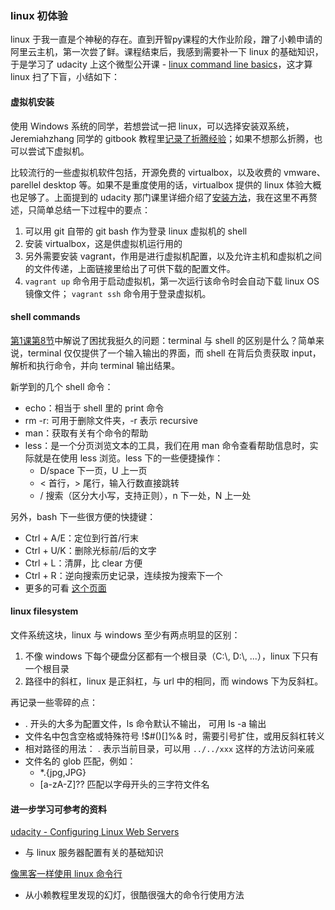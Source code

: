 ### linux 初体验

linux 于我一直是个神秘的存在。直到开智py课程的大作业阶段，蹭了小赖申请的阿里云主机，第一次尝了鲜。课程结束后，我感到需要补一下 linux 的基础知识，于是学习了 udacity 上这个微型公开课 - [linux command line basics](https://www.udacity.com/course/linux-command-line-basics--ud595)，这才算 linux 扫了下盲，小结如下：

#### 虚拟机安装

使用 Windows 系统的同学，若想尝试一把 linux，可以选择安装双系统，Jeremiahzhang 同学的 gitbook 教程里[记录了折腾经验](https://jeremiahzhang.gitbooks.io/omooc2py/content/0MOOC/01_02_ubuntu.html)；如果不想那么折腾，也可以尝试下虚拟机。

比较流行的一些虚拟机软件包括，开源免费的 virtualbox，以及收费的 vmware、parellel desktop 等。如果不是重度使用的话，virtualbox 提供的 linux 体验大概也足够了。上面提到的 udacity 那门课里详细介绍了[安装方法](https://www.udacity.com/course/viewer#!/c-ud595/l-4597278561/m-4713348570)，我在这里不再赘述，只简单总结一下过程中的要点：

1. 可以用 git 自带的 git bash 作为登录 linux 虚拟机的 shell
2. 安装 virtualbox，这是供虚拟机运行用的
3. 另外需要安装 vagrant，作用是进行虚拟机配置，以及允许主机和虚拟机之间的文件传递，上面链接里给出了可供下载的配置文件。
4. `vagrant up` 命令用于启动虚拟机，第一次运行该命令时会自动下载 linux OS 镜像文件； `vagrant ssh` 命令用于登录虚拟机。

#### shell commands

[第1课第8节](https://www.udacity.com/course/viewer#!/c-ud595/l-4597278561/m-4696869610)中解说了困扰我挺久的问题：terminal 与 shell 的区别是什么？简单来说，terminal 仅仅提供了一个输入输出的界面，而 shell 在背后负责获取 input，解析和执行命令，并向 terminal 输出结果。

新学到的几个 shell 命令：
* echo：相当于 shell 里的 print 命令
* rm -r: 可用于删除文件夹，-r 表示 recursive
* man：获取有关有个命令的帮助
* less：是一个分页浏览文本的工具，我们在用 man 命令查看帮助信息时，实际就是在使用 less 浏览。less 下的一些便捷操作：
    * D/space 下一页，U 上一页
    * < 首行，\> 尾行，输入行数直接跳转
    * / 搜索（区分大小写，支持正则），n 下一处，N 上一处

另外，bash 下一些很方便的快捷键：
* Ctrl + A/E：定位到行首/行末
* Ctrl + U/K：删除光标前/后的文字
* Ctrl + L：清屏，比 clear 方便
* Ctrl + R：逆向搜索历史记录，连续按为搜索下一个
* 更多的可看 [这个页面](http://www.howtogeek.com/howto/ubuntu/keyboard-shortcuts-for-bash-command-shell-for-ubuntu-debian-suse-redhat-linux-etc/)

#### linux filesystem

文件系统这块，linux 与 windows 至少有两点明显的区别：

1. 不像 windows 下每个硬盘分区都有一个根目录（C:\\, D:\\, ...），linux 下只有一个根目录
2. 路径中的斜杠，linux 是正斜杠，与 url 中的相同，而 windows 下为反斜杠。


再记录一些零碎的点：
* . 开头的大多为配置文件，ls 命令默认不输出， 可用 ls -a 输出
* 文件名中包含空格或特殊符号 !$\#()[]%& 时，需要引号扩住，或用反斜杠转义
* 相对路径的用法： . 表示当前目录，可以用 `../../xxx` 这样的方法访问亲戚
* 文件名的 glob 匹配，例如：
    * *.{jpg,JPG}
    * [a-zA-Z]?? 匹配以字母开头的三字符文件名

#### 进一步学习可参考的资料

[udacity - Configuring Linux Web Servers](https://www.udacity.com/course/configuring-linux-web-servers--ud299)
* 与 linux 服务器配置有关的基础知识

[像黑客一样使用 linux 命令行](http://talk.linuxtoy.org/using-cli/#1)
* 从小赖教程里发现的幻灯，很酷很强大的命令行使用方法
